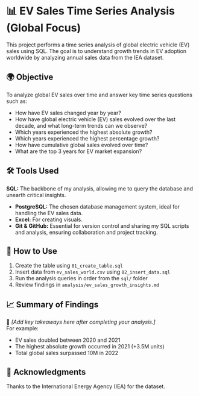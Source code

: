 # 📊 EV Sales Time Series Analysis (Global Focus)

This project performs a time series analysis of global electric vehicle (EV) sales using SQL. The goal is to understand growth trends in EV adoption worldwide by analyzing annual sales data from the IEA dataset.


## 🌍 Objective

To analyze global EV sales over time and answer key time series questions such as:
- How have EV sales changed year by year?
- How have global electric vehicle (EV) sales evolved over the last decade, and what long-term trends can we observe?
- Which years experienced the highest absolute growth?
- Which years experienced the highest percentage growth?
- How have cumulative global sales evolved over time?
- What are the top 3 years for EV market expansion?


## 🛠️ Tools Used


**SQL:** The backbone of my analysis, allowing me to query the database and unearth critical insights.
- **PostgreSQL:** The chosen database management system, ideal for handling the EV sales data.
- **Excel:** For creating visuals.
- **Git & GitHub:** Essential for version control and sharing my SQL scripts and analysis, ensuring collaboration and project tracking.


## 🧪 How to Use

1. Create the table using `01_create_table.sql`
2. Insert data from `ev_sales_world.csv` using `02_insert_data.sql`
3. Run the analysis queries in order from the `sql/` folder
4. Review findings in `analysis/ev_sales_growth_insights.md`


## 📈 Summary of Findings

📝 *[Add key takeaways here after completing your analysis.]*  
For example:
- EV sales doubled between 2020 and 2021
- The highest absolute growth occurred in 2021 (+3.5M units)
- Total global sales surpassed 10M in 2022


## 🤝 Acknowledgments

Thanks to the International Energy Agency (IEA) for the dataset.

